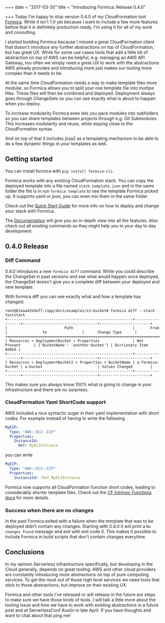 +++
date = "2017-03-30"
title = "Introducing Formica: Release 0.4.0"

+++
Today I'm happy to ship version 0.4.0 of my CloudFormation tool [Formica](https://github.com/flomotlik/formica). While it isn't 1.0 yet because I want to include a few more features before that it is definitely production ready. I'm using it for all of my work and consulting.

I started building Formica because I missed a great CloudFormation client that doesn't introduce any further abstractions on top of CloudFormation, but has great UX. While for some use cases tools that add a little bit of abstraction on top of AWS can be helpful, e.g. managing an AWS API Gateway, too often we simply need a great UX to work with the abstractions AWS already provides and introducing more just makes our tooling more complex than it needs to be.

At the same time CloudFormation needs a way to make template files more modular, so Formica allows you to split your one template file into multipe files. These files will then be combined and deployed. Deployment always goes through ChangeSets so you can see exactly what is about to happen when you deploy. 

To increase modularity Formica even lets you pack modules into subfolders so you can share templates between projects through e.g. Git Submodules. This increases modularity and reuse, while staying close to the CloudFormation syntax.

And on top of that it includes jinja2 as a templating mechanism to be able to do a few dynamic things in your templates as well.

## Getting started

You can install formica with `pip install formica-cli`.

Formica works with any existing CloudFormation stack. You can copy the deployed template into a file named `stack.template.json` and in the same folder the file is in run `formica template` to see the template Formica picked up. It supports yaml or json, you can even mix them in the same folder.

Check out the [Quick Start Guide](https://github.com/flomotlik/formica#quick-start-guide) for more info on how to deploy and change your stack with Formica.

The [Documentation](https://github.com/flomotlik/formica/tree/master/docs) will give you an in-depth view into all the features. Also check out all existing commands as they might help you in your day to day development.

## 0.4.0 Release

### Diff Command

0.4.0 introduces a new `formica diff` command. While you could describe the ChangeSet in past versions and see what would happen once deployed, the ChangeSet doesn't give you a complete diff between your deployed and new template.

With formica diff you can see exactly what and how a template has changed:

```shell
root@61aaad32daf7:/app/docs/examples/s3-bucket# formica diff --stack teststack
+---------------------------------------------------------+------------------+----------------------------------+-----------------------+
|                          Path                           |       From       |                To                |      Change Type      |
+=========================================================+==================+==================================+=======================+
| Resources > DeploymentBucket > Properties               | Not Present      | {'BucketName': 'another-bucket'} | Dictionary Item Added |
+---------------------------------------------------------+------------------+----------------------------------+-----------------------+
| Resources > DeploymentBucket2 > Properties > BucketName | a-formica-bucket | a-bucket                         | Values Changed        |
+---------------------------------------------------------+------------------+----------------------------------+-----------------------+
```

This makes sure you always know 100% what is going to change in your infrastructure and there are no surprises.

### CloudFormation Yaml ShortCode support

AWS included a nice syntactic sugar in their yaml implementation with short codes. For example instead of having to write the following 

```yaml
MyEIP:
  Type: "AWS::EC2::EIP"
  Properties:
    InstanceId: 
      Ref: MyEC2Instance
```

you can write


```yaml
MyEIP:
  Type: "AWS::EC2::EIP"
  Properties:
    InstanceId: !Ref MyEC2Instance
```

Formica now supports all CloudFormation function short codes, leading to considerably shorter template files. Check out the [CF Intrinsic Functions docs](http://docs.aws.amazon.com/AWSCloudFormation/latest/UserGuide/intrinsic-function-reference.html) for more details.

### Success when there are no changes

In the past Formica exited with a failure when the template that was to be deployed didn't contain any changes. Starting with 0.4.0 it will print a `No changes Found` message and exit with exit code 0. This makes it possible to include Formica in build scripts that don't contain changes everytime.


## Conclusions

In my opinion Serverless infrastructure specifically, but developing in the Cloud generally, depends on great tooling. AWS and other cloud providers are constantly introducing more abstractions on top of pure computing services. To get the most out of those high level services we need tools that stick to those abstractions, but improve on their existing UX.

Formica and other tools I've released or will release in the future are steps to make sure we have those kinds of tools. I will talk a little more about the tooling issue and how we have to work with existing abstractions in a future post and at ServerlessConf Austin in late April. If you have thoughts and want to chat about that ping me!